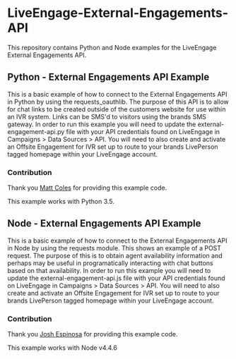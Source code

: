 # LiveEngage-External-Engagements-API
This repository contains Python and Node examples for the LiveEngage External Engagements API.

## Python - External Engagements API Example
This is a basic example of how to connect to the External Engagements API in Python by using the requests_oauthlib. The purpose of this API is to allow for chat links to be created outside of the customers website for use within an IVR system. Links can be SMS'd to visitors using the brands SMS gateway. In order to run this example you will need to update the external-engagement-api.py file with your API credentials found on LiveEngage in Campaigns > Data Sources > API. You will need to also create and activate an Offsite Engagement for IVR set up to route to your brands LivePerson tagged homepage within your LiveEngage account.

### Contribution 
Thank you [Matt Coles](https://github.com/MattJColes) for providing this example code.

This example works with Python 3.5. 

## Node - External Engagements API Example
This is a basic example of how to connect to the External Engagements API in Node by using the requests module. This shows an example of a POST request. The purpose of this is to obtain agent availability information and perhaps may be useful in programatically interacting with chat buttons based on that availability. In order to run this example you will need to update the external-engagement-api.js file with your API credentials found on LiveEngage in Campaigns > Data Sources > API. You will need to also create and activate an Offsite Engagement for IVR set up to route to your brands LivePerson tagged homepage within your LiveEngage account.

### Contribution 
Thank you [Josh Espinosa](https://github.com/Hauuguu) for providing this example code.

This example works with Node v4.4.6